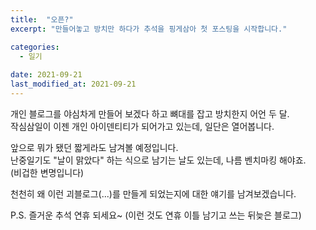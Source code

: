 ```yaml
---
title:  "오픈?"
excerpt: "만들어놓고 방치만 하다가 추석을 핑게삼아 첫 포스팅을 시작합니다."

categories:
  - 일기
 
date: 2021-09-21
last_modified_at: 2021-09-21
---
```

개인 블로그를 야심차게 만들어 보겠다 하고 뼈대를 잡고 방치한지 어언 두 달.  
작심삼일이 이젠 개인 아이덴티티가 되어가고 있는데, 일단은 열어봅니다.  
  
앞으로 뭐가 됐던 짧게라도 남겨볼 예정입니다.  
난중일기도 "날이 맑았다" 하는 식으로 남기는 날도 있는데, 나름 벤치마킹 해야죠.  
(비겁한 변명입니다)  
  
천천히 왜 이런 괴블로그(...)를 만들게 되었는지에 대한 얘기를 남겨보겠습니다.  

P.S. 즐거운 추석 연휴 되세요~ (이런 것도 연휴 이틀 남기고 쓰는 뒤늦은 블로그)  
